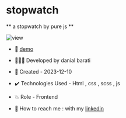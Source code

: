 # stopwatch

** a stopwatch by pure js **

![view](https://github.com/danial-barati/scroll/assets/104683176/bcdab226-e1db-4fc5-a399-5fadf630837e)

- 🔗 [demo](https://danial-barati.github.io/scroll/)

- 👩🏻‍💻 Developed by danial barati

- 📆 Created - 2023-12-10

- ✔️ Technologies Used - Html , css , scss , js

- 💥 Role - Frontend

- 📲 How to reach me : with my [linkedin](https://www.linkedin.com/in/danial-barati-0a9804291/)
